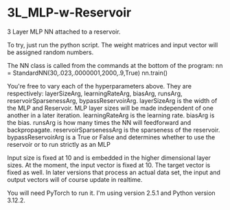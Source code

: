 # 3L_MLP-w-Reservoir
3 Layer MLP NN attached to a reservoir.

To try, just run the python script. The weight matrices and input vector will be assigned random numbers.

The NN class is called from the commands at the bottom of the program:
nn = StandardNN(30,.023,.0000001,2000,.9,True)
nn.train()

You're free to vary each of the hyperparameters above. 
They are respectively: layerSizeArg, learningRateArg, biasArg, runsArg, reservoirSparsenessArg, bypassReservoirArg.
layerSizeArg is the width of the MLP and Reservoir. MLP layer sizes will be made independent of one another in a later iteration.
learningRateArg is the learning rate.
biasArg is the bias.
runsArg is how many times the NN will feedforward and backpropagate.
reservoirSparsenessArg is the sparseness of the reservoir.
bypassReservoirArg is a True or False and determines whether to use the reservoir or to run strictly as an MLP

Input size is fixed at 10 and is embedded in the higher dimensional layer sizes.
At the moment, the input vector is fixed at 10.
The target vector is fixed as well.
In later versions that process an actual data set, the input and output vectors will of course update in realtime.

You will need PyTorch to run it. I'm using version 2.5.1 and Python version 3.12.2.

